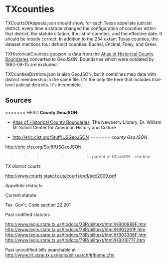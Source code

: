 TXcounties
==========

TXCourtsOfAppeals.json should show, for each Texas appellate judicial district, every time a statute changed the configuration of counties within that district, the statute citation, the list of counties, and the effective date. It should be mostly correct. In addition to the 254 extant Texas counties, the dataset mentions four defunct counties: Buchel, Encinal, Foley, and Greer.

TXHistoricalCounties.geojson is data from the [Atlas of Historical County Boundaries](http://publications.newberry.org/ahcbp/downloads/states.html) converted to GeoJSON. Boundaries which were outdated by 1892-08-15 are excluded.

TXCountiesDistricts.json is also GeoJSON, but it combines map data with district membership in the same file. It's the only file here that includes trial-level judicial districts. It's incomplete.


Sources
-----------

<<<<<<< HEAD
**County GeoJSON**

* [Atlas of Historical County Boundaries](http://publications.newberry.org/ahcbp/downloads/states.html), The Newberry Library, Dr. William M. Scholl Center for American History and Culture

* http://eric.clst.org/Stuff/USGeoJSON
=======
*county GeoJSON*

http://eric.clst.org/Stuff/USGeoJSON.
>>>>>>> parent of 60cdd19... readme

*TX district courts*

http://www.courts.state.tx.us/courts/pdf/sdc2009.pdf

*Appellate districts*

Current statute

Tex. Gov't. Code section 22.201  

Past codified statutes

http://www.legis.state.tx.us/tlodocs/78R/billtext/html/HB00988F.htm
http://www.legis.state.tx.us/tlodocs/78R/billtext/html/HB02261F.htm
http://www.legis.state.tx.us/tlodocs/78R/billtext/html/HB03306F.htm
http://www.legis.state.tx.us/tlodocs/79R/billtext/html/HB01077F.htm

Past uncodified bills searchable at http://www.lrl.state.tx.us/legis/billsearch/lrlhome.cfm
